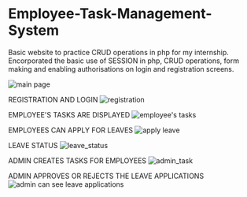 # Employee-Task-Management-System
Basic website to practice CRUD operations in php for my internship.
Encorporated the basic use of SESSION in php, CRUD operations, form making and enabling authorisations on login and registration screens.

![main page](https://github.com/achintw/Employee-Task-Management-System/assets/121821415/212889fc-cd2d-48ca-b665-31ec5d485402)

REGISTRATION AND LOGIN
![registration](https://github.com/achintw/Employee-Task-Management-System/assets/121821415/362a84bf-2f29-4f86-aadb-0d1bcc839aa7)


EMPLOYEE'S TASKS ARE DISPLAYED
![employee's tasks](https://github.com/achintw/Employee-Task-Management-System/assets/121821415/7ed1d14f-bc29-48b6-bf83-660cfef24349)


EMPLOYEES CAN APPLY FOR LEAVES
![apply leave](https://github.com/achintw/Employee-Task-Management-System/assets/121821415/f75da8a1-86b2-477b-9d1b-00332f26863d)


LEAVE STATUS
![leave_status](https://github.com/achintw/Employee-Task-Management-System/assets/121821415/057729d3-1193-4712-9e93-ef9fdc836a32)


ADMIN CREATES TASKS FOR EMPLOYEES
![admin_task](https://github.com/achintw/Employee-Task-Management-System/assets/121821415/825e1990-5b6a-4872-8005-98431bf4d956)


ADMIN APPROVES OR REJECTS THE LEAVE APPLICATIONS
![admin can see leave applications](https://github.com/achintw/Employee-Task-Management-System/assets/121821415/5f5e5bc3-0b5b-4fe1-9878-7342e8a60b0a)








